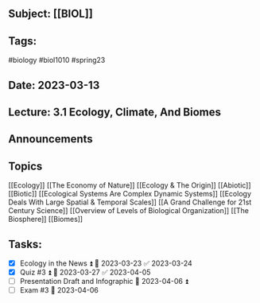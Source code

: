 ## Subject: [[BIOL]]
## Tags:
#biology #biol1010 #spring23 
## Date: 2023-03-13
## Lecture: 3.1 Ecology, Climate, And Biomes

## Announcements


## Topics
[[Ecology]]
[[The Economy of Nature]]
[[Ecology & The Origin]]
[[Abiotic]]
[[Biotic]]
[[Ecological Systems Are Complex Dynamic Systems]]
[[Ecology Deals With Large Spatial & Temporal Scales]]
[[A Grand Challenge for 21st Century Science]]
[[Overview of Levels of Biological Organization]]
[[The Biosphere]]
[[Biomes]]

## Tasks:
- [x] Ecology in the News ⏫ 📅 2023-03-23 ✅ 2023-03-24
- [x] Quiz #3 ⏫ 📅 2023-03-27 ✅ 2023-04-05
- [ ] Presentation Draft and Infographic 📅 2023-04-06 ⏫ 
- [ ] Exam #3 📅 2023-04-06
